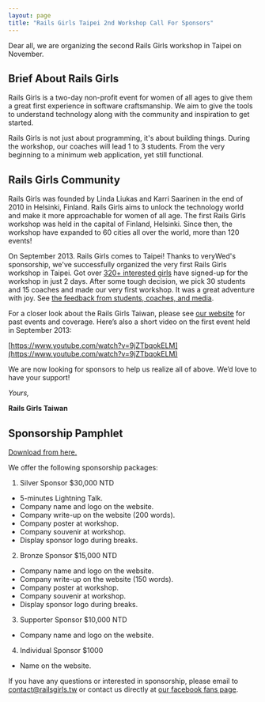 ```yaml
---
layout: page
title: "Rails Girls Taipei 2nd Workshop Call For Sponsors"
---
```


Dear all, we are organizing the second Rails Girls workshop in Taipei on November.

## Brief About Rails Girls

Rails Girls is a two-day non-profit event for women of all ages to give them a great first experience in software craftsmanship. We aim to give the tools to understand technology along with the community and inspiration to get started.

Rails Girls is not just about programming, it's about building things. During the workshop, our coaches will lead 1 to 3 students. From the very beginning to a minimum web application, yet still functional.

## Rails Girls Community

Rails Girls was founded by Linda Liukas and Karri Saarinen in the end of 2010 in Helsinki, Finland. Rails Girls aims to unlock the technology world and make it more approachable for women of all age. The first Rails Girls workshop was held in the capital of Finland, Helsinki. Since then, the workshop have expanded to 60 cities all over the world, more than 120 events!

On September 2013. Rails Girls comes to Taipei! Thanks to veryWed's sponsorship, we've successfully organized the very first Rails Girls workshop in Taipei. Got over [320+ interested girls](http://registrano.com/events/railsgirls-taipei-01) have signed-up for the workshop in just 2 days. After some tough decision, we pick 30 students and 15 coaches and made our very first workshop. It was a great adventure with joy. See [the feedback from students, coaches, and media](/2013/10/08/rg-taipei1st-record).

For a closer look about the Rails Girls Taiwan, please see [our website](http://railsgirls.tw/blog) for past events and coverage. Here’s also a short video on the first event held in September 2013:

[https://www.youtube.com/watch?v=9jZTbqokELM](https://www.youtube.com/watch?v=9jZTbqokELM)

We are now looking for sponsors to help us realize all of above. We’d love to have your support!

_Yours,_

__Rails Girls Taiwan__

## Sponsorship Pamphlet

[Download from here.](/RGT02-CFS-en.pdf)

We offer the following sponsorship packages:

1.  Silver Sponsor $30,000 NTD

* 5-minutes Lightning Talk.
* Company name and logo on the website.
* Company write-up on the website (200 words).
* Company poster at workshop.
* Company souvenir at workshop.
* Display sponsor logo during breaks.

2.  Bronze Sponsor $15,000 NTD

* Company name and logo on the website.
* Company write-up on the website (150 words).
* Company poster at workshop.
* Company souvenir at workshop.
* Display sponsor logo during breaks.

3.  Supporter Sponsor $10,000 NTD

* Company name and logo on the website.

4.  Individual Sponsor $1000

* Name on the website.

If you have any questions or interested in sponsorship, please email to <contact@railsgirls.tw> or contact us directly at [our facebook fans page](https://www.facebook.com/railsgirlstw).